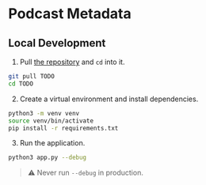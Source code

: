 # Podcast Metadata

## Local Development

1. Pull [the repository]() and `cd` into it.

```bash
git pull TODO
cd TODO
```

2. Create a virtual environment and install dependencies.

```bash
python3 -m venv venv
source venv/bin/activate
pip install -r requirements.txt
```

3. Run the application.

```bash
python3 app.py --debug
```
> ⚠️ Never run `--debug` in production.